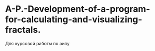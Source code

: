 # A-P.-Development-of-a-program-for-calculating-and-visualizing-fractals.
Для курсовой работы по аипу
